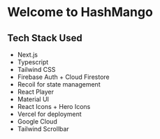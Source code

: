 # Welcome to HashMango

## Tech Stack Used

- Next.js
- Typescript
- Tailwind CSS
- Firebase Auth + Cloud Firestore
- Recoil for state management
- React Player
- Material UI
- React Icons + Hero Icons
- Vercel for deployment
- Google Cloud
- Tailwind Scrollbar
